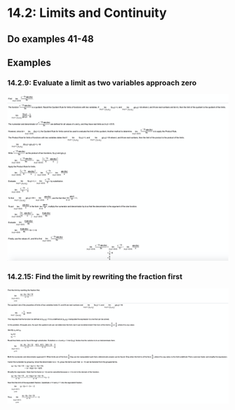 # 14.2: Limits and Continuity

## Do examples 41-48

## Examples

### 14.2.9: Evaluate a limit as two variables approach zero

![](../../../.gitbook/assets/image%20%28254%29.png)

### 14.2.15: Find the limit by rewriting the fraction first

![](../../../.gitbook/assets/image%20%28320%29.png)













